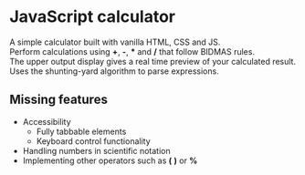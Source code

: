 # JavaScript calculator
A simple calculator built with vanilla HTML, CSS and JS.  
Perform calculations using **\+**, **\-**, **\*** and **\/** that follow BIDMAS rules.  
The upper output display gives a real time preview of your calculated result.  
Uses the shunting-yard algorithm to parse expressions. 

## Missing features
-	Accessibility  
    -	Fully tabbable elements
    - Keyboard control functionality  
- Handling numbers in scientific notation 
- Implementing other operators such as **\(** **\)** or **\%**
